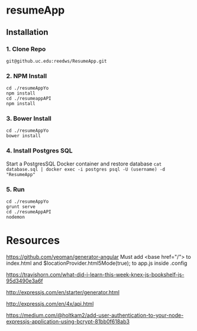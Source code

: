 # resumeApp
## Installation
### 1. Clone Repo
    git@github.uc.edu:reedws/ResumeApp.git
### 2. NPM Install
    cd ./resumeAppYo
    npm install
    cd ./resumeappAPI
    npm install
### 3. Bower Install
    cd ./resumeAppYo
    bower install
### 4. Install Postgres SQL
Start a PostgresSQL Docker container and restore database
    `cat database.sql | docker exec -i postgres psql -U (username) -d "ResumeApp"`
### 5. Run
    cd ./resumeAppYo
    grunt serve
    cd ./resumeAppAPI
    nodemon
# Resources
https://github.com/yeoman/generator-angular
    Must add &lt;base href="/"&gt; to index.html and $locationProvider.html5Mode(true); to app.js inside .config

https://travishorn.com/what-did-i-learn-this-week-knex-js-bookshelf-js-95d3490e3a6f

http://expressjs.com/en/starter/generator.html

http://expressjs.com/en/4x/api.html

https://medium.com/@holtkam2/add-user-authentication-to-your-node-expressjs-application-using-bcrypt-81bb0f618ab3
